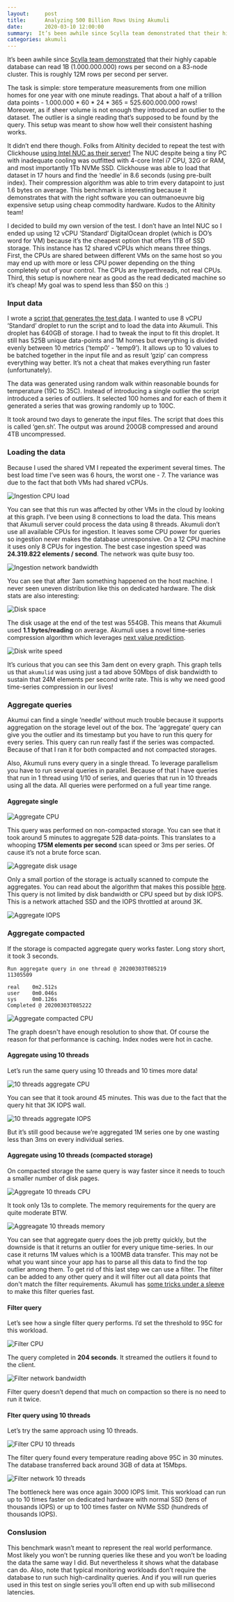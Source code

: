 ```yaml
---
layout:     post
title:      Analyzing 500 Billion Rows Using Akumuli
date:       2020-03-10 12:00:00
summary:  It’s been awhile since Scylla team demonstrated that their highly capable database can read 1B (1.000.000.000) rows per second on a 83-node cluster. This is roughly...
categories: akumuli
---
```


It’s been awhile since [Scylla team demonstrated](https://www.scylladb.com/2019/12/12/how-scylla-scaled-to-one-billion-rows-a-second/) that their highly capable database can read 1B (1.000.000.000) rows per second on a 83-node cluster. This is roughly 12M rows per second per server. 

The task is simple: store temperature measurements from one million homes for one year with one minute readings. That about a half of a trillion data points - 1.000.000 * 60 * 24 * 365 = 525.600.000.000 rows! Moreover, as if sheer volume is not enough they introduced an outlier to the dataset. The outlier is a single reading that’s supposed to be found by the query. This setup was meant to show how well their consistent hashing works.

It didn’t end there though. Folks from Altinity decided to repeat the test with Clickhouse [using Intel NUC as their server!](https://www.altinity.com/blog/2020/1/1/clickhouse-cost-efficiency-in-action-analyzing-500-billion-rows-on-an-intel-nuc) The NUC despite being a tiny PC with inadequate cooling was outfitted with 4-core Intel i7 CPU, 32G or RAM, and most importantly 1Tb NVMe SSD. Clickhouse was able to load that dataset in 17 hours and find the ‘needle’ in 8.6 seconds (using pre-built index). Their compression algorithm was able to trim every datapoint to just 1.6 bytes on average. This benchmark is interesting because it demonstrates that with the right software you can outmanoeuvre big expensive setup using cheap commodity hardware. Kudos to the Altinity team!

I decided to build my own version of the test. I don’t have an Intel NUC so I ended up using 12 vCPU ‘Standard’ DigitalOcean droplet (which is DO’s word for VM) because it’s the cheapest option that offers 1TB of SSD storage. This instance has 12 shared vCPUs which means three things. First, the CPUs are shared between different VMs on the same host so you may end up with more or less CPU power depending on the thing completely out of your control. The CPUs are hyperthreads, not real CPUs. Third, this setup is nowhere near as good as the read dedicated machine so it’s cheap! My goal was to spend less than $50 on this :)

### Input data

I wrote a [script that generates the test data](https://github.com/Lazin/iot_app_test). I wanted to use 8 vCPU ‘Standard’ droplet to run the script and to load the data into Akumuli. This droplet has 640GB of storage. I had to tweak the input to fit this droplet. It still has 525B unique data-points and 1M homes but everything is divided evenly between 10 metrics (‘temp0’ - ‘temp9’). It allows up to 10 values to be batched together in the input file and as result ‘gzip’ can compress everything way better. It’s not a cheat that makes everything run faster (unfortunately).

The data was generated using random walk within reasonable bounds for temperature (19C to 35C). Instead of introducing a single outlier the script introduced a series of outliers. It selected 100 homes and for each of them it generated a series that was growing randomly up to 100C.

It took around two days to generate the input files. The script that does this is called ‘gen.sh’. The output was around 200GB compressed and around 4TB uncompressed.

### Loading the data

Because I used the shared VM I repeated the experiment several times. The best load time I’ve seen was 6 hours, the worst one - 7. The variance was due to the fact that both VMs had shared vCPUs.

![Ingestion CPU load](images/525B-benchmark-ingestion-cpu.png)

You can see that this run was affected by other VMs in the cloud by looking at this graph. I’ve been using 8 connections to load the data. This means that Akumuli server could process the data using 8 threads. Akumuli don’t use all available CPUs for ingestion. It leaves some CPU power for queries so ingestion never makes the database unresponsive. On a 12 CPU machine it uses only 8 CPUs for ingestion.
The best case ingestion speed was **24.319.822 elements / second**. The network was quite busy too.

![Ingestion network bandwidth](images/525B-benchmark-ingestion-net.png)

You can see that after 3am something happened on the host machine. I never seen uneven distribution like this on dedicated hardware.
The disk stats are also interesting:

![Disk space](images/525B-benchmark-ingestion-space.png)

The disk usage at the end of the test was 554GB. This means that Akumuli used **1.1 bytes/reading** on average. Akumuli uses a novel time-series compression algorithm which leverages [next value prediction](https://akumuli.org/akumuli/2017/02/05/compression_part2/).

![Disk write speed](images/525B-benchmark-ingestion-disk.png)

It’s curious that you can see this 3am dent on every graph. This graph tells us that `akumulid` was using just a tad above 50Mbps of disk bandwidth to sustain that 24M elements per second write rate. This is why we need good time-series compression in our lives!

### Aggregate queries

Akumui can find a single ‘needle’ without much trouble because it supports aggregation on the storage level out of the box. The ‘aggregate’ query can give you the outlier and its timestamp but you have to run this query for every series. This query can run really fast if the series was compacted. Because of that I ran it for both compacted and not compacted storages.

Also, Akumuli runs every query in a single thread. To leverage parallelism you have to run several queries in parallel. Because of that I have queries that run in 1 thread using 1/10 of series, and queries that run in 10 threads using all the data. All queries were performed on a full year time range.

#### Aggregate single

![Aggregate CPU](images/525B-benchmark-aggregate-1-thread-cpu.png)

This query was performed on non-compacted storage. You can see that it took around 5 minutes to aggregate 52B data-points. This translates to a whooping **175M elements per second** scan speed or 3ms per series. Of cause it’s not a brute force scan.

![Aggregate disk usage](images/525B-benchmark-aggregate-1-thread-disk.png)

Only a small portion of the storage is actually scanned to compute the aggregates. You can read about the algorithm that makes this possible [here](https://akumuli.org/akumuli/2018/04/28/scaleable-downsampling/).
This query is not limited by disk bandwidth or CPU speed but by disk IOPS. This is a network attached SSD and the IOPS throttled at around 3K.

![Aggregate IOPS](images/525B-benchmark-aggregate-1-thread-iops.png)

### Aggregate compacted

If the storage is compacted aggregate query works faster. Long story short, it took 3 seconds.

```
Run aggregate query in one thread @ 20200303T085219
11305509        
                           
real    0m2.512s                                  
user    0m0.046s
sys     0m0.126s  
Completed @ 20200303T085222
```

![Aggregate compacted CPU](images/525B-benchmark-aggregate-1-thread-compacted-cpu.png)

The graph doesn't have enough resolution to show that. Of course the reason for that performance is caching. Index nodes were hot in cache.

#### Aggregate using 10 threads

Let’s run the same query using 10 threads and 10 times more data!

![10 threads aggregate CPU](images/525B-benchmark-aggregate-10-threads-cpu.png.png)

You can see that it took around 45 minutes. This was due to the fact that the query hit that 3K IOPS wall.

![10 threads aggregate IOPS](images/525B-benchmark-aggregate-10-threads-iops.png)

But it’s still good because we’re aggregated 1M series one by one wasting less than 3ms on every individual series. 

#### Aggregate using 10 threads (compacted storage)

On compacted storage the same query is way faster since it needs to touch a smaller number of disk pages.

![Aggregate 10 threads CPU](images/525B-benchmark-aggregate-10-threads-compacted-cpu.png)

It took only 13s to complete. The memory requirements for the query are quite moderate BTW.

![Aggreagate 10 threads memory](images/525B-benchmark-aggregate-10-threads-compacted-mem.png)

You can see that aggregate query does the job pretty quickly, but the downside is that it returns an outlier for every unique time-series. In our case it returns 1M values which is a 100MB data transfer. This may not be what you want since your app has to parse all this data to find the top outlier among them. To get rid of this last step we can use a filter. The filter can be added to any other query and it will filter out all data points that don't match the filter requirements. Akumuli has [some tricks under a sleeve](https://akumuli.org/akumuli/2018/04/28/scaleable-downsampling/) to make this filter queries fast. 

#### Filter query

Let’s see how a single filter query performs. I’d set the threshold to 95C for this workload.

![Filter CPU](images/525B-benchmark-filter-1-thread-cpu.png)

The query completed in **204 seconds**. It streamed the outliers it found to the client.

![Filter network bandwidth](images/525B-benchmark-filter-1-thread-net.png)

Filter query doesn’t depend that much on compaction so there is no need to run it twice.

#### FIter query using 10 threads

Let’s try the same approach using 10 threads.

![Filter CPU 10 threads](images/525B-benchmark-filter-10-threads-cpu.png)

The filter query found every temperature reading above 95C in 30 minutes. The database transferred back around 3GB of data at 15Mbps.

![Filter network 10 threads](images/525B-benchmark-filter-10-threads-net.png)

The bottleneck here was once again 3000 IOPS limit. This workload can run up to 10 times faster on dedicated hardware with normal SSD (tens of thousands IOPS) or up to 100 times faster on NVMe SSD (hundreds of thousands IOPS).

### Conslusion
This benchmark wasn’t meant to represent the real world performance. Most likely you won’t be running queries like these and you won’t be loading the data the same way I did. But nevertheless it shows what the database can do. Also, note that typical monitoring workloads don’t require the database to run such high-cardinality queries. And if you will run queries used in this test on single series you’ll often end up with sub millisecond latencies. 
